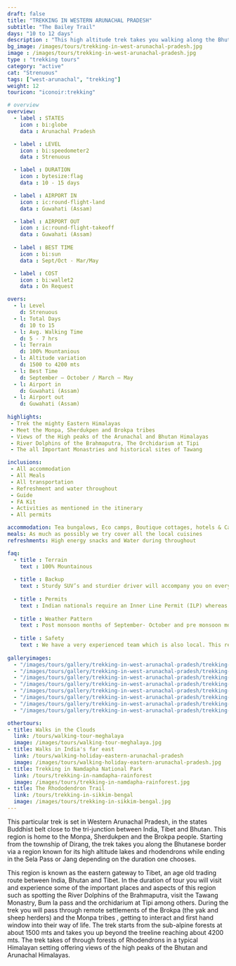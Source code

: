 ```yaml
---
draft: false
title: "TREKKING IN WESTERN ARUNACHAL PRADESH"
subtitle: "The Bailey Trail"
days: "10 to 12 days"
description : "This high altitude trek takes you walking along the Bhutanese border between prestine high altitude lakes"
bg_image: /images/tours/trekking-in-west-arunachal-pradesh.jpg
image : /images/tours/trekking-in-west-arunachal-pradesh.jpg
type : "trekking tours"
category: "active"
cat: "Strenuous"
tags: ["west-arunachal", "trekking"]
weight: 12
touricon: "iconoir:trekking"

# overview
overview:
  - label : STATES
    icon : bi:globe
    data : Arunachal Pradesh

  - label : LEVEL
    icon : bi:speedometer2
    data : Strenuous

  - label : DURATION
    icon : bytesize:flag
    data : 10 - 15 days

  - label : AIRPORT IN
    icon : ic:round-flight-land
    data : Guwahati (Assam)

  - label : AIRPORT OUT
    icon : ic:round-flight-takeoff
    data : Guwahati (Assam)
    
  - label : BEST TIME
    icon : bi:sun
    data : Sept/Oct - Mar/May

  - label : COST
    icon : bi:wallet2
    data : On Request

overs:
  - l: Level 
    d: Strenuous
  - l: Total Days 
    d: 10 to 15
  - l: Avg. Walking Time 
    d: 5 - 7 hrs
  - l: Terrain 
    d: 100% Mountanious
  - l: Altitude variation 
    d: 1500 to 4200 mts
  - l: Best Time 
    d: September – October / March – May
  - l: Airport in 
    d: Guwahati (Assam)
  - l: Airport out 
    d: Guwahati (Assam)
 
highlights: 
 - Trek the mighty Eastern Himalayas
 - Meet the Monpa, Sherdukpen and Brokpa tribes
 - Views of the High peaks of the Arunachal and Bhutan Himalayas
 - River Dolphins of the Brahmaputra, The Orchidarium at Tipi
 - The all Important Monastries and historical sites of Tawang

inclusions:
 - All accommodation
 - All Meals
 - All transportation
 - Refreshment and water throughout
 - Guide 
 - FA Kit
 - Activities as mentioned in the itinerary
 - All permits

accommodation: Tea bungalows, Eco camps, Boutique cottages, hotels & Camping
meals: As much as possibly we try cover all the local cuisines
refreshments: High energy snacks and Water during throughout

faq:
  - title : Terrain
    text : 100% Mountainous
  
  - title : Backup
    text : Sturdy SUV’s and sturdier driver will accompany you on every trip. The condition of roads do not allow for larger vehicles, however do our best to provide you the best in comfort in relation to the routes that we ply on.
  
  - title : Permits
    text : Indian nationals require an Inner Line Permit (ILP) whereas foreign nationals require a Restricted Area Permit (RAP / PAP). These have a govt. charge attached to them. Rest assured we take care of the arrangements.
  
  - title : Weather Pattern
    text : Post monsoon months of September- October and pre monsoon months of March-April are very pleasant with blue skies and a fair days. Peak winters are from November to February with the mercury coming down below 0 C, with heavy snowfall.
  
  - title : Safety
    text : We have a very experienced team which is also local. This reflects in the overall safety of our tours. Rest assured your guides know where extra attention is required and when. All our routes are well known to us, we know where the nearest medical facilities are, we know whom to contact if in case of an emergency, we know all the alternate routes in case of road blockages. We have CASEVAC protocols in place to streamline the process in case of emergencies. You can rest easy knowing that in the outdoors in general and this region in particular you are in safe hands with us.
  
galleryimages:
  - "/images/tours/gallery/trekking-in-west-arunachal-pradesh/trekking-in-west-arunachal-pradesh1.jpg"
  - "/images/tours/gallery/trekking-in-west-arunachal-pradesh/trekking-in-west-arunachal-pradesh2.jpg"
  - "/images/tours/gallery/trekking-in-west-arunachal-pradesh/trekking-in-west-arunachal-pradesh3.jpg"
  - "/images/tours/gallery/trekking-in-west-arunachal-pradesh/trekking-in-west-arunachal-pradesh4.jpg"
  - "/images/tours/gallery/trekking-in-west-arunachal-pradesh/trekking-in-west-arunachal-pradesh5.jpg"
  - "/images/tours/gallery/trekking-in-west-arunachal-pradesh/trekking-in-west-arunachal-pradesh6.jpg"
  - "/images/tours/gallery/trekking-in-west-arunachal-pradesh/trekking-in-west-arunachal-pradesh7.jpg"
  - "/images/tours/gallery/trekking-in-west-arunachal-pradesh/trekking-in-west-arunachal-pradesh8.jpg"

othertours:
- title: Walks in the Clouds
  link: /tours/walking-tour-meghalaya
  image: /images/tours/walking-tour-meghalaya.jpg
- title: Walks in India's far east
  link: /tours/walking-holiday-eastern-arunachal-pradesh
  image: /images/tours/walking-holiday-eastern-arunachal-pradesh.jpg
- title: Trekking in Namdapha National Park
  link: /tours/trekking-in-namdapha-rainforest
  image: /images/tours/trekking-in-namdapha-rainforest.jpg
- title: The Rhododendron Trail
  link: /tours/trekking-in-sikkim-bengal
  image: /images/tours/trekking-in-sikkim-bengal.jpg
---
```



This particular trek is set in Western Arunachal Pradesh, in the states Buddhist belt close to the tri-junction between India, Tibet and Bhutan. This region is home to the Monpa,  Sherdukpen and the Brokpa people. Starting from the township of Dirang, the trek takes you along the Bhutanese border via a region known for its high altitude lakes and rhodendrons while ending in the Sela Pass or Jang depending on the duration one chooses.

This region is known as the eastern gateway to Tibet, an age old trading route between India, Bhutan and Tibet. In the duration of tour you will visit and experience some of the important places and aspects of this region such as spotting the River Dolphins of the Brahmaputra, visit the Tawang Monastry, Bum la pass and the orchidarium at Tipi among others. During the trek you will pass through remote settlements of the Brokpa (the yak and sheep herders) and the Monpa tribes , getting to interact and first hand window into their way of life. The trek starts from the sub-alpine forests at about 1500 mts and takes you up beyond the treeline reaching about 4200 mts. The trek takes of through forests of Rhodendrons in a typical Himalayan setting offering views of the high peaks of the Bhutan and Arunachal Himalayas.